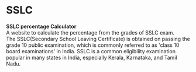 # SSLC
<b>SSLC percentage Calculator</b>
<br>
A website to calculate the percentage from the grades of SSLC exam.
<br>
The SSLC(Secondary School Leaving Certificate) is obtained on passing the grade 10 public examination, which is commonly referred to as 'class 10 board examinations' in India. SSLC is a common eligibility examination popular in many states in India, especially Kerala, Karnataka, and Tamil Nadu.
